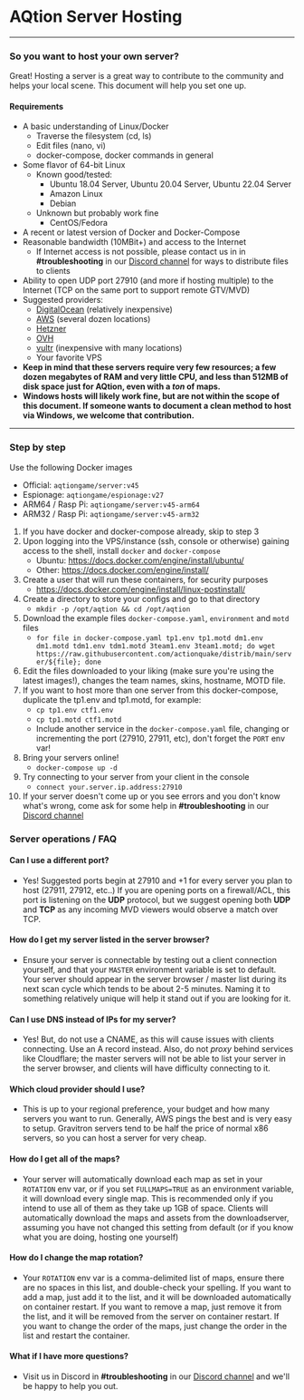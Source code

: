# AQtion Server Hosting
---
### So you want to host your own server?

Great!  Hosting a server is a great way to contribute to the community and helps your local scene.  This document will help you set one up.

#### Requirements
* A basic understanding of Linux/Docker
    * Traverse the filesystem (cd, ls)
    * Edit files (nano, vi)
    * docker-compose, docker commands in general
* Some flavor of 64-bit Linux
    * Known good/tested:
        * Ubuntu 18.04 Server, Ubuntu 20.04 Server, Ubuntu 22.04 Server
        * Amazon Linux
        * Debian
    * Unknown but probably work fine
        * CentOS/Fedora
* A recent or latest version of Docker and Docker-Compose
* Reasonable bandwidth (10MBit+) and access to the Internet
    * If Internet access is not possible, please contact us in in **#troubleshooting** in our [Discord channel](https://discord.aq2world.com) for ways to distribute files to clients
* Ability to open UDP port 27910 (and more if hosting multiple) to the Internet (TCP on the same port to support remote GTV/MVD)
* Suggested providers:
    * [DigitalOcean](https://www.digitalocean.com) (relatively inexpensive)
    * [AWS](https://aws.amazon.com/) (several dozen locations)
    * [Hetzner](https://www.hetzner.com/cloud)
    * [OVH](https://www.ovhcloud.com/en/public-cloud/compute/)
    * [vultr](https://www.vultr.com/) (inexpensive with many locations)
    * Your favorite VPS
* **Keep in mind that these servers require very few resources; a few dozen megabytes of RAM and very little CPU, and less than 512MB of disk space just for AQtion, even with a _ton_ of maps.**
* **Windows hosts will likely work fine, but are not within the scope of this document.  If someone wants to document a clean method to host via Windows, we welcome that contribution.**
----
### Step by step

Use the following Docker images
* Official: `aqtiongame/server:v45`
* Espionage: `aqtiongame/espionage:v27`
* ARM64 / Rasp Pi: `aqtiongame/server:v45-arm64`
* ARM32 / Rasp Pi: `aqtiongame/server:v45-arm32`

1. If you have docker and docker-compose already, skip to step 3
1. Upon logging into the VPS/instance (ssh, console or otherwise) gaining access to the shell, install `docker` and `docker-compose`
    * Ubuntu: https://docs.docker.com/engine/install/ubuntu/
    * Other: https://docs.docker.com/engine/install/
1. Create a user that will run these containers, for security purposes
    * https://docs.docker.com/engine/install/linux-postinstall/
1. Create a directory to store your configs and go to that directory
    * `mkdir -p /opt/aqtion && cd /opt/aqtion`
1. Download the example files `docker-compose.yaml`, `environment` and `motd` files
    * `for file in docker-compose.yaml tp1.env tp1.motd dm1.env dm1.motd tdm1.env tdm1.motd 3team1.env 3team1.motd; do wget https://raw.githubusercontent.com/actionquake/distrib/main/server/${file}; done`
1. Edit the files downloaded to your liking (make sure you're using the latest images!), changes the team names, skins, hostname, MOTD file.
1. If you want to host more than one server from this docker-compose, duplicate the tp1.env and tp1.motd, for example:
    * `cp tp1.env ctf1.env`
    * `cp tp1.motd ctf1.motd`
    * Include another service in the `docker-compose.yaml` file, changing or incrementing the port (27910, 27911, etc), don't forget the `PORT` env var!
1. Bring your servers online!
    * `docker-compose up -d`
1. Try connecting to your server from your client in the console
    * `connect your.server.ip.address:27910`
1. If your server doesn't come up or you see errors and you don't know what's wrong, come ask for some help in **#troubleshooting** in our [Discord channel](https://discord.aq2world.com)

### Server operations / FAQ

#### Can I use a different port?
* Yes!  Suggested ports begin at 27910 and +1 for every server you plan to host (27911, 27912, etc..)  If you are opening ports on a firewall/ACL, this port is listening on the **UDP** protocol, but we suggest opening both **UDP** and **TCP** as any incoming MVD viewers would observe a match over TCP.

#### How do I get my server listed in the server browser?
* Ensure your server is connectable by testing out a client connection yourself, and that your `MASTER` environment variable is set to default.  Your server should appear in the server browser / master list during its next scan cycle which tends to be about 2-5 minutes.  Naming it to something relatively unique will help it stand out if you are looking for it.

#### Can I use DNS instead of IPs for my server?
* Yes!  But, do not use a CNAME, as this will cause issues with clients connecting.  Use an A record instead.  Also, do not _proxy_ behind services like Cloudflare; the master servers will not be able to list your server in the server browser, and clients will have difficulty connecting to it.

#### Which cloud provider should I use?
* This is up to your regional preference, your budget and how many servers you want to run.  Generally, AWS pings the best and is very easy to setup.  Gravitron servers tend to be half the price of normal x86 servers, so you can host a server for very cheap.

#### How do I get all of the maps?
* Your server will automatically download each map as set in your `ROTATION` env var, or if you set `FULLMAPS=TRUE` as an environment variable, it will download every single map.  This is recommended only if you intend to use all of them as they take up 1GB of space.  Clients will automatically download the maps and assets from the downloadserver, assuming you have not changed this setting from default (or if you know what you are doing, hosting one yourself)

#### How do I change the map rotation?
* Your `ROTATION` env var is a comma-delimited list of maps, ensure there are no spaces in this list, and double-check your spelling.  If you want to add a map, just add it to the list, and it will be downloaded automatically on container restart.  If you want to remove a map, just remove it from the list, and it will be removed from the server on container restart.  If you want to change the order of the maps, just change the order in the list and restart the container.

#### What if I have more questions?
* Visit us in Discord in **#troubleshooting** in our [Discord channel](https://discord.aq2world.com) and we'll be happy to help you out.